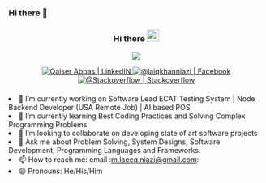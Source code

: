 ### Hi there 👋


<div align="center" style="margin-bottom:20px;">
  
  ### Hi there <img src="https://user-images.githubusercontent.com/46846821/87522094-a135a000-c69e-11ea-899d-e8093968ef3b.gif" width="24px">

  ![](https://komarev.com/ghpvc/?username=laeeq-khan&color=blueviolet&style=for-the-badge&label=Profile+Views)
  
<a href="https://www.linkedin.com/in/laeeqkhanniazi/">
<img alt="Qaiser Abbas | LinkedIN"  src="https://img.shields.io/badge/linkedin-%230077B5.svg?&style=for-the-badge&logo=linkedin&logoColor=white" />
</a>
<a href="facebook.com/laeeqKhanNiazi/">
<img  alt="@laiqkhanniazi | Facebook" src="https://img.shields.io/badge/facebook-%231877F2.svg?&style=for-the-badge&logo=facebook&logoColor=white" />
</a>
<a href="https://stackoverflow.com/users/7279180/laeeq-khan-niazi">
<img alt="@Stackoverflow | Stackoverflow"  src="https://img.shields.io/badge/stackoverflow-%231877F2.svg?&style=for-the-badge&logo=stackoverflow&logoColor=white" />
</a>
</div>

<div align="left" style="margin-top:20px;"

- 🔭 I’m currently working on Software Lead ECAT Testing System | Node Backend Developer (USA Remote Job) | AI based POS
- 🌱 I’m currently learning Best Coding Practices and Solving Complex Programming Problems
- 👯 I’m looking to collaborate on developing state of art software projects
- 💬 Ask me about Problem Solving, System Designs, Software Development, Programming Languages and Frameworks.
- 📫 How to reach me: email :m.laeeq.niazi@gmail.com:
- 😄 Pronouns: He/His/Him

</div>
